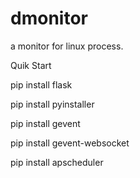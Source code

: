 # dmonitor
a monitor for linux process.


Quik Start

pip install flask

pip install pyinstaller

<!-- pip install gunicorn -->

pip install gevent

pip install gevent-websocket

pip install apscheduler

